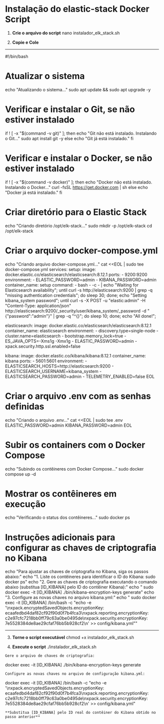 
# Instalação do elastic-stack Docker Script
 
1. **Crie o arquivo do script**
  nano instalador_elk_stack.sh

2. **Copie e Cole**

**************************************************************************************************************************************************************************************************
 #!/bin/bash

 # Atualizar o sistema
 echo "Atualizando o sistema..."
 sudo apt update && sudo apt upgrade -y
 
 # Verificar e instalar o Git, se não estiver instalado
 if ! [ -x "$(command -v git)" ]; then
   echo "Git não está instalado. Instalando o Git..."
   sudo apt install git -y
 else
   echo "Git já está instalado."
 fi
 
 # Verificar e instalar o Docker, se não estiver instalado
 if ! [ -x "$(command -v docker)" ]; then
   echo "Docker não está instalado. Instalando o Docker..."
   curl -fsSL https://get.docker.com | sh
 else
   echo "Docker já está instalado."
 fi
 
 # Criar diretório para o Elastic Stack
 echo "Criando diretório /opt/elk-stack..."
 sudo mkdir -p /opt/elk-stack
 cd /opt/elk-stack
 
 # Criar o arquivo docker-compose.yml
 echo "Criando arquivo docker-compose.yml..."
 cat <<EOL | sudo tee docker-compose.yml
 services:
   setup:
     image: docker.elastic.co/elasticsearch/elasticsearch:8.12.1
     ports:
     - 9200:9200
     environment:
       - ELASTIC_PASSWORD=admin
       - KIBANA_PASSWORD=admin
     container_name: setup
     command:
       - bash
       - -c
       - |
         echo "Waiting for Elasticsearch availability";
         until curl -s http://elasticsearch:9200 | grep -q "missing authentication credentials"; do sleep 30; done;
         echo "Setting kibana_system password";
         until curl -s -X POST -u "elastic:admin" -H "Content-Type: application/json" http://elasticsearch:9200/_security/user/kibana_system/_password -d "{\"password\":\"admin\"}" | grep -q "^{}"; do sleep 10; done;
         echo "All done!";
 
   elasticsearch:
     image: docker.elastic.co/elasticsearch/elasticsearch:8.12.1
     container_name: elasticsearch
     environment:
       - discovery.type=single-node
       - cluster.name=elasticsearch
       - bootstrap.memory_lock=true
       - ES_JAVA_OPTS=-Xms1g -Xmx1g
       - ELASTIC_PASSWORD=admin
       - xpack.security.http.ssl.enabled=false
 
   kibana:
     image: docker.elastic.co/kibana/kibana:8.12.1
     container_name: kibana
     ports:
       - 5601:5601
     environment:
       - ELASTICSEARCH_HOSTS=http://elasticsearch:9200
       - ELASTICSEARCH_USERNAME=kibana_system
       - ELASTICSEARCH_PASSWORD=admin
       - TELEMETRY_ENABLED=false
 EOL
 
 # Criar o arquivo .env com as senhas definidas
 echo "Criando o arquivo .env..."
 cat <<EOL | sudo tee .env
 ELASTIC_PASSWORD=admin
 KIBANA_PASSWORD=admin
 EOL
 
 # Subir os containers com o Docker Compose
 echo "Subindo os contêineres com Docker Compose..."
 sudo docker compose up -d
 
 # Mostrar os contêineres em execução
 echo "Verificando o status dos contêineres..."
 sudo docker ps
 
 # Instruções adicionais para configurar as chaves de criptografia no Kibana
 echo "Para ajustar as chaves de criptografia no Kibana, siga os passos abaixo:"
 echo "1. Liste os contêineres para identificar o ID do Kibana: sudo docker ps"
 echo "2. Gere as chaves de criptografia executando o comando abaixo (substitua [ID_KIBANA] pelo ID do contêiner Kibana):"
 echo "   sudo docker exec -it [ID_KIBANA] ./bin/kibana-encryption-keys generate"
 echo "3. Configure as novas chaves no arquivo kibana.yml:"
 echo "   sudo docker exec -it [ID_KIBANA] /bin/bash -c \"echo -e '\\nxpack.encryptedSavedObjects.encryptionKey: ecaafedbd4daf82cf92f90d0f7b4fca3\\nxpack.reporting.encryptionKey: c2e97cfc7218bb0ff79c63a0be0495de\\nxpack.security.encryptionKey: 7e5528384de8ae29cfaf76bb5b928cf2\\n' >> config/kibana.yml\""

**************************************************************************************************************************************************************************************************


3. **Torne o script executável**
  chmod +x instalador_elk_stack.sh

4. **Execute o script**
  ./instalador_elk_stack.sh

```
Gere o arquivo de chaves de criptografia:
```
docker exec -it [ID_KIBANA] ./bin/kibana-encryption-keys generate
```
Configure as novas chaves no arquivo de configuração kibana.yml:
```
docker exec -it [ID_KIBANA] /bin/bash -c "echo -e '\nxpack.encryptedSavedObjects.encryptionKey: ecaafedbd4daf82cf92f90d0f7b4fca3\nxpack.reporting.encryptionKey: c2e97cfc7218bb0ff79c63a0be0495de\nxpack.security.encryptionKey: 7e5528384de8ae29cfaf76bb5b928cf2\n' >> config/kibana.yml"
```
**Substitua [ID_KIBANA] pelo ID real do contêiner do Kibana obtido no passo anterior**

